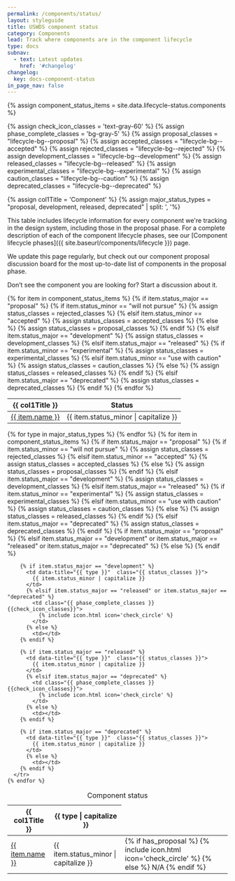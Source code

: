 ```yaml
---
permalink: /components/status/
layout: styleguide
title: USWDS component status
category: Components
lead: Track where components are in the component lifecycle
type: docs
subnav:
  - text: Latest updates
    href: '#changelog'
changelog:
  key: docs-component-status
in_page_nav: false
---
```


{% assign component_status_items = site.data.lifecycle-status.components %}

{% assign check_icon_classes = 'text-gray-60' %}
{% assign phase_complete_classes = 'bg-gray-5' %}
{% assign proposal_classes = "lifecycle-bg--proposal" %}
{% assign accepted_classes = "lifecycle-bg--accepted" %}
{% assign rejected_classes = "lifecycle-bg--rejected" %}
{% assign development_classes = "lifecycle-bg--development" %}
{% assign released_classes = "lifecycle-bg--released" %}
{% assign experimental_classes = "lifecycle-bg--experimental" %}
{% assign caution_classes = "lifecycle-bg--caution" %}
{% assign deprecated_classes = "lifecycle-bg--deprecated" %}

{% assign col1Title = 'Component' %}
{% assign major_status_types = "proposal, development, released, deprecated" | split: ', '%}

This table includes lifecycle information for every component we're tracking in the design system, including those in the proposal phase.
For a complete description of each of the component lifecycle phases, see our [Component lifecycle phases]({{ site.baseurl/components/lifecycle }}) page.

We update this page regularly, but check out our component proposal discussion board for the most up-to-date list of components in the proposal phase.

Don’t see the component you are looking for? Start a discussion about it.

<!-- Start mobile-only status table -->
<table class="lifecycle-table tablet:display-none">
  <tbody>
    <thead class="text-bold">
      <tr>
        <th scope="col" class="padding-left-0 text-left">{{ col1Title }}</th>
        <th scope="col">Status</th>
      </tr>
    </thead>
  {% for item in component_status_items %}
    {% if item.status_major == "proposal" %}
      {% if item.status_minor == "will not pursue" %}
        {% assign status_classes = rejected_classes %}
      {% elsif item.status_minor == "accepted" %}
        {% assign status_classes = accepted_classes %}
      {% else %}
        {% assign status_classes = proposal_classes %}
    {% endif %}
    {% elsif item.status_major == "development" %}
      {% assign status_classes = development_classes %}
    {% elsif item.status_major == "released" %}
      {% if item.status_minor == "experimental" %}
        {% assign status_classes = experimental_classes %}
      {% elsif item.status_minor == "use with caution" %}
        {% assign status_classes = caution_classes %}
      {% else %}
        {% assign status_classes = released_classes %}
      {% endif %}
    {% elsif item.status_major == "deprecated" %}
      {% assign status_classes = deprecated_classes %}
    {% endif %}
    <tr>
      <td>
        <a href="{{ item.url }}" class="text-bold">
          {{ item.name }}
        </a>
      </td>
      <td data-title="{{ type }}"  class="{{ status_classes }}">
        {{ item.status_minor | capitalize }}
      </td>
    </tr>
  {% endfor %}
  </tbody>
</table>
<!-- End mobile-only status table -->

<!-- Start desktop-only status table -->
<table class="lifecycle-table display-none tablet:display-table">
  <caption class="usa-sr-only">Component status</caption>
  <thead class="text-bold">
    <tr>
      <th scope="col" class="text-left padding-left-0">{{ col1Title }}</th>
      {% for type in major_status_types %}
          <th scope="col">
            {{ type | capitalize }}
          </th>
      {% endfor %}
    </tr>
  </thead>
  <tbody>
    {% for item in component_status_items %}
      {% if item.status_major == "proposal" %}
        {% if item.status_minor == "will not pursue" %}
          {% assign status_classes = rejected_classes %}
        {% elsif item.status_minor == "accepted" %}
          {% assign status_classes = accepted_classes %}
        {% else %}
          {% assign status_classes = proposal_classes %}
      {% endif %}
      {% elsif item.status_major == "development" %}
        {% assign status_classes = development_classes %}
      {% elsif item.status_major == "released" %}
        {% if item.status_minor == "experimental" %}
          {% assign status_classes = experimental_classes %}
        {% elsif item.status_minor == "use with caution" %}
          {% assign status_classes = caution_classes %}
        {% else %}
          {% assign status_classes = released_classes %}
      {% endif %}
      {% elsif item.status_major == "deprecated" %}
        {% assign status_classes = deprecated_classes %}
      {% endif %}
      <tr>
        <td data-title="{{ col1Title }}" class="text-bold">
          <a href="{{ item.url }}">
            {{ item.name }}
          </a>
        </td>
        {% if item.status_major == "proposal" %}
          <td data-title="{{ item.status_major }}"  class="{{ status_classes }}">
            {{ item.status_minor | capitalize }}
          </td>
          {% elsif item.status_major == "development" or item.status_major == "released" or item.status_major == "deprecated" %}
            <td class="{{ phase_complete_classes }} {{check_icon_classes}}">
              {% if has_proposal %}
                {% include icon.html icon='check_circle' %}
              {% else %}
                N/A
              {% endif %}
            </td>
          {% else %}
            <td></td>
        {% endif %}

        {% if item.status_major == "development" %}
          <td data-title="{{ type }}"  class="{{ status_classes }}">
            {{ item.status_minor | capitalize }}
          </td>
          {% elsif item.status_major == "released" or item.status_major == "deprecated" %}
            <td class="{{ phase_complete_classes }} {{check_icon_classes}}">
              {% include icon.html icon='check_circle' %}
            </td>
          {% else %}
            <td></td>
        {% endif %}

        {% if item.status_major == "released" %}
          <td data-title="{{ type }}"  class="{{ status_classes }}">
            {{ item.status_minor | capitalize }}
          </td>
          {% elsif item.status_major == "deprecated" %}
            <td class="{{ phase_complete_classes }} {{check_icon_classes}}">
              {% include icon.html icon='check_circle' %}
            </td>
          {% else %}
            <td></td>
        {% endif %}

        {% if item.status_major == "deprecated" %}
          <td data-title="{{ type }}"  class="{{ status_classes }}">
            {{ item.status_minor | capitalize }}
          </td>
          {% else %}
            <td></td>
        {% endif %}
      </tr>
    {% endfor %}
  </tbody>
</table>
<!-- End desktop-only status table -->

